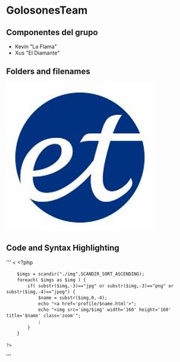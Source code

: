 # GolosonesTeam

## Componentes del grupo

* Kevin "La Flama"
* Xus "El Diamante"

## Folders and filenames

![alt text](logoesteve.jpg)

## Code and Syntax Highlighting

'''
<
	<?php 

		$imgs = scandir("./img",SCANDIR_SORT_ASCENDING);
		foreach( $imgs as $img ) {	
			if( substr($img,-3)=="jpg" or substr($img,-3)=="png" or substr($img,-4)=="jpeg") {
				$name = substr($img,0,-4);
				echo "<a href='profile/$name.html'>";
				echo "<img src='img/$img' width='160' height='160'  title='$name' class='zoom'";
				;
			}
		}

	?>

'''
